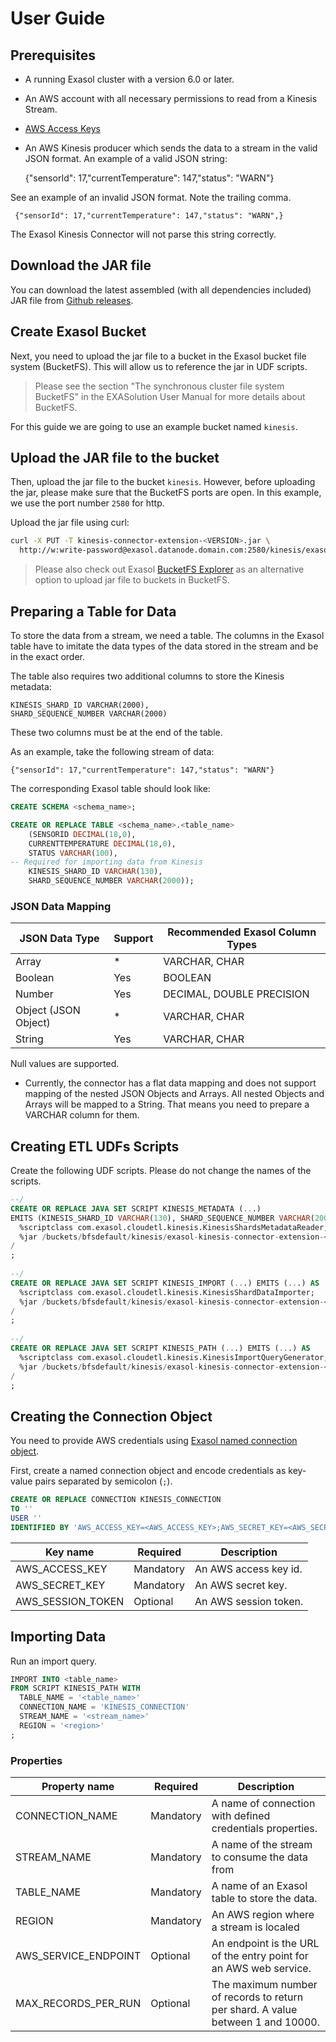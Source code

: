 # User Guide 

## Prerequisites

* A running Exasol cluster with a version 6.0 or later.
* An AWS account with all necessary permissions to read from a Kinesis Stream.
* [AWS Access Keys][aws-credentials]
* An AWS Kinesis producer which sends the data to a stream in the valid JSON
 format. 
 An example of a valid JSON string: 
 
    {"sensorId": 17,"currentTemperature": 147,"status": "WARN"}
  
  
See an example of an invalid JSON format. Note the trailing comma.
 
     {"sensorId": 17,"currentTemperature": 147,"status": "WARN",}
     
 The Exasol Kinesis Connector will not parse this string correctly.

## Download the JAR file

You can download the latest assembled (with all dependencies included) JAR file
from [Github releases][jars].

## Create Exasol Bucket

Next, you need to upload the jar file to a bucket in the Exasol bucket file
system (BucketFS). This will allow us to reference the jar in UDF scripts.

> Please see the section "The synchronous cluster file system BucketFS"
> in the EXASolution User Manual for more details about BucketFS.

For this guide we are going to use an example bucket named `kinesis`.

## Upload the JAR file to the bucket

Then, upload the jar file to the bucket `kinesis`. However, before uploading the
jar, please make sure that the BucketFS ports are open. In this example, we use
the port number `2580` for http.

Upload the jar file using curl:

```bash
curl -X PUT -T kinesis-connector-extension-<VERSION>.jar \
  http://w:write-password@exasol.datanode.domain.com:2580/kinesis/exasol-kinesis-connector-extension-<VERSION>.jar
```

> Please also check out Exasol [BucketFS Explorer][bucketfs-explorer] as an
> alternative option to upload jar file to buckets in BucketFS.

## Preparing a Table for Data

To store the data from a stream, we need a table. 
The columns in the Exasol table have to imitate the data types of the data
 stored in the stream and be in the exact order.
 
The table also requires two additional columns to store the Kinesis metadata: 

    KINESIS_SHARD_ID VARCHAR(2000), 
    SHARD_SEQUENCE_NUMBER VARCHAR(2000)

These two columns must be at the end of the table.
 
As an example, take the following stream of data:

    {"sensorId": 17,"currentTemperature": 147,"status": "WARN"}
     
The  corresponding Exasol table should look like:

```sql
CREATE SCHEMA <schema_name>;

CREATE OR REPLACE TABLE <schema_name>.<table_name> 
    (SENSORID DECIMAL(18,0), 
    CURRENTTEMPERATURE DECIMAL(18,0), 
    STATUS VARCHAR(100), 
-- Required for importing data from Kinesis
    KINESIS_SHARD_ID VARCHAR(130), 
    SHARD_SEQUENCE_NUMBER VARCHAR(2000));

```

### JSON Data Mapping

| JSON Data Type       | Support | Recommended Exasol Column Types |
|----------------------|---------|---------------------------------|
| Array                | *       | VARCHAR, CHAR                   |
| Boolean              | Yes     | BOOLEAN                         |
| Number               | Yes     | DECIMAL, DOUBLE PRECISION       |
| Object (JSON Object) | *       | VARCHAR, CHAR                   |
| String               | Yes     | VARCHAR, CHAR                   |

Null values are supported.

* Currently, the connector has a flat data mapping and does not support mapping of the nested JSON Objects and Arrays.
All nested Objects and Arrays will be mapped to a String. That means you need to prepare a VARCHAR column for them.

## Creating ETL UDFs Scripts

Create the following UDF scripts. Please do not change the names of the scripts.

```sql
--/
CREATE OR REPLACE JAVA SET SCRIPT KINESIS_METADATA (...) 
EMITS (KINESIS_SHARD_ID VARCHAR(130), SHARD_SEQUENCE_NUMBER VARCHAR(2000)) AS
  %scriptclass com.exasol.cloudetl.kinesis.KinesisShardsMetadataReader;
  %jar /buckets/bfsdefault/kinesis/exasol-kinesis-connector-extension-<VERSION>.jar;
/
;
  
--/
CREATE OR REPLACE JAVA SET SCRIPT KINESIS_IMPORT (...) EMITS (...) AS
  %scriptclass com.exasol.cloudetl.kinesis.KinesisShardDataImporter;
  %jar /buckets/bfsdefault/kinesis/exasol-kinesis-connector-extension-<VERSION>.jar;
/
;
    
--/
CREATE OR REPLACE JAVA SET SCRIPT KINESIS_PATH (...) EMITS (...) AS
  %scriptclass com.exasol.cloudetl.kinesis.KinesisImportQueryGenerator;
  %jar /buckets/bfsdefault/kinesis/exasol-kinesis-connector-extension-<VERSION>.jar;
/
; 
```

## Creating the Connection Object

You need to provide AWS credentials using [Exasol named connection object][exa-connection]. 

First, create a named connection object and encode credentials as key-value pairs separated by semicolon (`;`).                

```sql
CREATE OR REPLACE CONNECTION KINESIS_CONNECTION
TO ''
USER ''
IDENTIFIED BY 'AWS_ACCESS_KEY=<AWS_ACCESS_KEY>;AWS_SECRET_KEY=<AWS_SECRET_KEY>;AWS_SESSION_TOKEN=<AWS_SESSION_TOKEN>';
```

| Key name          | Required  | Description           |
|-------------------|-----------|-----------------------|
| AWS_ACCESS_KEY    | Mandatory | An AWS access key id. |  
| AWS_SECRET_KEY    | Mandatory | An AWS secret key.    |              
| AWS_SESSION_TOKEN | Optional  | An AWS session token. |   

## Importing Data

Run an import query.
 
```sql
IMPORT INTO <table_name>
FROM SCRIPT KINESIS_PATH WITH
  TABLE_NAME = '<table_name>'
  CONNECTION_NAME = 'KINESIS_CONNECTION'
  STREAM_NAME = '<stream_name>'
  REGION = '<region>'
;
``` 

### Properties

| Property name        | Required  | Description                                                                     |
|----------------------|-----------|---------------------------------------------------------------------------------|
| CONNECTION_NAME      | Mandatory | A name of connection with defined credentials properties.                       |
| STREAM_NAME          | Mandatory | A name of the stream to consume the data from                                   |
| TABLE_NAME           | Mandatory | A name of an Exasol table to store the data.                                    |
| REGION               | Mandatory | An AWS region where a stream is localed                                         |
| AWS_SERVICE_ENDPOINT | Optional  | An endpoint is the URL of the entry point for an AWS web service.               |     
| MAX_RECORDS_PER_RUN  | Optional  | The maximum number of records to return per shard. A value between 1 and 10000. |                  

[aws-credentials]: https://docs.aws.amazon.com/general/latest/gr/aws-sec-cred-types.html
[exa-connection]: https://docs.exasol.com/sql/create_connection.htm
[jars]: https://github.com/exasol/kinesis-connector-extension/releases
[bucketfs-explorer]: https://github.com/exasol/bucketfs-explorer